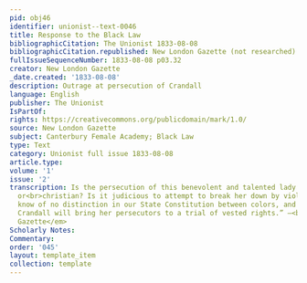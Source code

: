 ```yaml
---
pid: obj46
identifier: unionist--text-0046
title: Response to the Black Law
bibliographicCitation: The Unionist 1833-08-08
bibliographicCitation.republished: New London Gazette (not researched)
fullIssueSequenceNumber: 1833-08-08 p03.32
creator: New London Gazette
_date.created: '1833-08-08'
description: Outrage at persecution of Crandall
language: English
publisher: The Unionist
IsPartOf: 
rights: https://creativecommons.org/publicdomain/mark/1.0/
source: New London Gazette
subject: Canterbury Female Academy; Black Law
type: Text
category: Unionist full issue 1833-08-08
article.type: 
volume: '1'
issue: '2'
transcription: Is the persecution of this benevolent and talented lady either republican
  or<br>christian? Is it judicious to attempt to break her down by violence and insult?<br>We
  know of no distinction in our State Constitution between colors, and we hope<br>Miss
  Crandall will bring her persecutors to a trial of vested rights.” –<br><em>New London
  Gazette</em>
Scholarly Notes: 
Commentary: 
order: '045'
layout: template_item
collection: template
---
```

